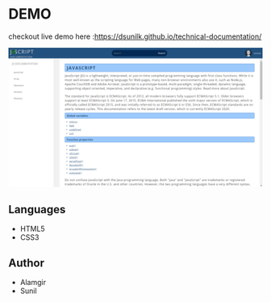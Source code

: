 # DEMO
checkout live demo here :https://dsunilk.github.io/technical-documentation/

![](img/shot.PNG)

## Languages
- HTML5
- CSS3


## Author
- Alamgir
- Sunil
